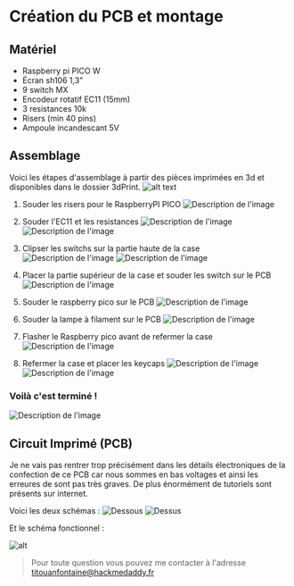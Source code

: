 # Création du PCB et montage

## Matériel
- Raspberry pi PICO W
- Écran sh106 1,3"
- 9 switch MX 
- Encodeur rotatif EC11 (15mm)
- 3 resistances 10k
- Risers (min 40 pins)
- Ampoule incandescant 5V

## Assemblage

Voici les étapes d'assemblage à partir des pièces imprimées en 3d et disponibles dans le dossier 3dPrint.
![alt text](image.png)

1. Souder les risers pour le RaspberryPI PICO
![Description de l'image](../Images/IMG_20240912_13462115.jpg)

2. Souder l'EC11 et les resistances
![Description de l'image](../Images/IMG_20240910_163232.jpg)
![Description de l'image](../Images/IMG_20240910_163727.jpg)

3. Clipser les switchs sur la partie haute de la case
![Description de l'image](../Images/IMG_20240912_13463958.jpg)
![Description de l'image](../Images/IMG_20240910_163957.jpg)


4. Placer la partie supérieur de la case et souder les switch sur le PCB
![Description de l'image](../Images/IMG_20240912_13465054.jpg)

5. Souder le raspberry pico sur le PCB
![Description de l'image](../Images/IMG_20240910_164720.jpg)

6. Souder la lampe à filament sur le PCB
![Description de l'image](../Images/IMG_20240910_165334.jpg)

7. Flasher le Raspberry pico avant de refermer la case
![Description de l'image](../Images/IMG_20240910_170120.jpg)

8. Refermer la case et placer les keycaps
![Description de l'image](../Images/IMG_20240910_165454.jpg)
![Description de l'image](../Images/IMG_20240910_165650.jpg)

### Voilà c'est terminé ! 
![Description de l'image](../Images/IMG_20240910_165745.jpg)

## Circuit Imprimé (PCB)

Je ne vais pas rentrer trop précisément dans les détails électroniques de la confection de ce PCB car nous sommes en bas voltages et ainsi les erreures de sont pas très graves. De plus énormément de tutoriels sont présents sur internet.

Voici les deux schémas : 
![Dessous](pcb_bottom.png)
![Dessus](pcb_top.png)

Et le schéma fonctionnel : 

![alt](schematic.png)

> Pour toute question vous pouvez me contacter à l'adresse titouanfontaine@hackmedaddy.fr